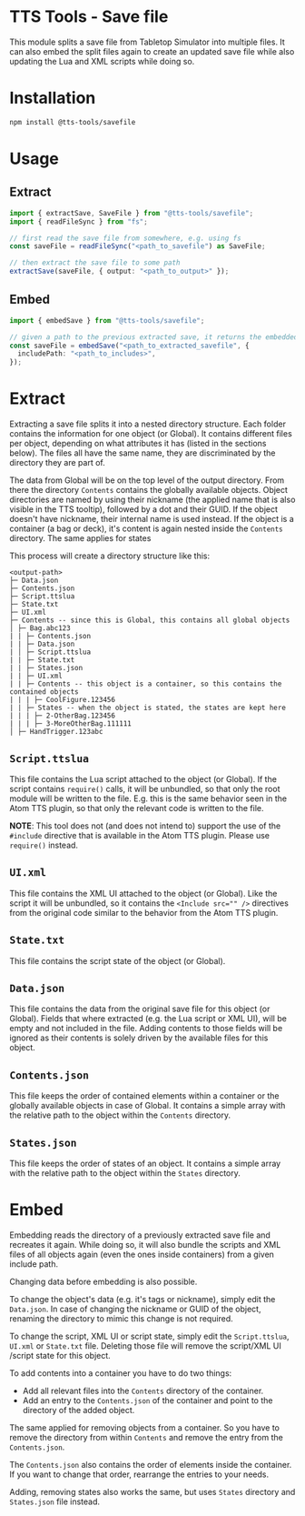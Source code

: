 # TTS Tools - Save file

This module splits a save file from Tabletop Simulator into multiple files.
It can also embed the split files again to create an updated save file while also updating the Lua and XML scripts while doing so.

# Installation

```sh
npm install @tts-tools/savefile
```

# Usage

## Extract

```ts
import { extractSave, SaveFile } from "@tts-tools/savefile";
import { readFileSync } from "fs";

// first read the save file from somewhere, e.g. using fs
const saveFile = readFileSync("<path_to_savefile") as SaveFile;

// then extract the save file to some path
extractSave(saveFile, { output: "<path_to_output>" });
```

## Embed

```ts
import { embedSave } from "@tts-tools/savefile";

// given a path to the previous extracted save, it returns the embedded save again
const saveFile = embedSave("<path_to_extracted_savefile", {
  includePath: "<path_to_includes>",
});
```

# Extract

Extracting a save file splits it into a nested directory structure.
Each folder contains the information for one object (or Global).
It contains different files per object, depending on what attributes it has (listed in the sections below).
The files all have the same name, they are discriminated by the directory they are part of.

The data from Global will be on the top level of the output directory.
From there the directory `Contents` contains the globally available objects.
Object directories are named by using their nickname (the applied name that is also visible in the TTS tooltip), followed by a dot and their GUID.
If the object doesn't have nickname, their internal name is used instead.
If the object is a container (a bag or deck), it's content is again nested inside the `Contents` directory.
The same applies for states

This process will create a directory structure like this:

```
<output-path>
├─ Data.json
├─ Contents.json
├─ Script.ttslua
├─ State.txt
├─ UI.xml
├─ Contents -- since this is Global, this contains all global objects
│ ├─ Bag.abc123
| | ├─ Contents.json
| | ├─ Data.json
| │ ├─ Script.ttslua
| | ├─ State.txt
| | ├─ States.json
| | ├─ UI.xml
| | ├─ Contents -- this object is a container, so this contains the contained objects
| | | ├─ CoolFigure.123456
| | ├─ States -- when the object is stated, the states are kept here
| | | ├─ 2-OtherBag.123456
| | | ├─ 3-MoreOtherBag.111111
│ ├─ HandTrigger.123abc
```

## `Script.ttslua`

This file contains the Lua script attached to the object (or Global).
If the script contains `require()` calls, it will be unbundled, so that only the root module will be written to the file.
E.g. this is the same behavior seen in the Atom TTS plugin, so that only the relevant code is written to the file.

**NOTE**: This tool does not (and does not intend to) support the use of the `#include` directive that is available in the Atom TTS plugin.
Please use `require()` instead.

## `UI.xml`

This file contains the XML UI attached to the object (or Global).
Like the script it will be unbundled, so it contains the `<Include src="" />` directives from the original code similar to the behavior from the Atom TTS plugin.

## `State.txt`

This file contains the script state of the object (or Global).

## `Data.json`

This file contains the data from the original save file for this object (or Global).
Fields that where extracted (e.g. the Lua script or XML UI), will be empty and not included in the file.
Adding contents to those fields will be ignored as their contents is solely driven by the available files for this object.

## `Contents.json`

This file keeps the order of contained elements within a container or the globally available objects in case of Global.
It contains a simple array with the relative path to the object within the `Contents` directory.

## `States.json`

This file keeps the order of states of an object.
It contains a simple array with the relative path to the object within the `States` directory.

# Embed

Embedding reads the directory of a previously extracted save file and recreates it again.
While doing so, it will also bundle the scripts and XML files of all objects again (even the ones inside containers) from a given include path.

Changing data before embedding is also possible.

To change the object's data (e.g. it's tags or nickname), simply edit the `Data.json`.
In case of changing the nickname or GUID of the object, renaming the directory to mimic this change is not required.

To change the script, XML UI or script state, simply edit the `Script.ttslua`, `UI.xml` or `State.txt` file.
Deleting those file will remove the script/XML UI /script state for this object.

To add contents into a container you have to do two things:

- Add all relevant files into the `Contents` directory of the container.
- Add an entry to the `Contents.json` of the container and point to the directory of the added object.

The same applied for removing objects from a container.
So you have to remove the directory from within `Contents` and remove the entry from the `Contents.json`.

The `Contents.json` also contains the order of elements inside the container.
If you want to change that order, rearrange the entries to your needs.

Adding, removing states also works the same, but uses `States` directory and `States.json` file instead.
